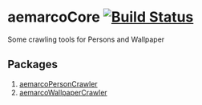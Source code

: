 # aemarcoCore [![Build Status](https://dev.azure.com/aemarco/aemarcoCentral/_apis/build/status%2Faemarco.aemarcoCore?branchName=master)](https://dev.azure.com/aemarco/aemarcoCentral/_build/latest?definitionId=9&branchName=master)

Some crawling tools for Persons and Wallpaper

## Packages

1. [aemarcoPersonCrawler](https://github.com/aemarco/aemarcoCore/tree/master/aemarco.Crawler.Person)
1. [aemarcoWallpaperCrawler](https://github.com/aemarco/aemarcoCore/tree/master/aemarco.Crawler.Wallpaper)

